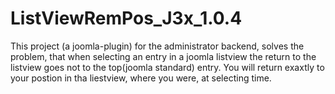 # ListViewRemPos_J3x_1.0.4

This project (a joomla-plugin) for the administrator backend, solves the problem, that when selecting an entry 
in a joomla listview the return to the listview goes not to the top(joomla standard) entry.
You will return exaxtly to your postion in tha liestview, where you were, at selecting time.

